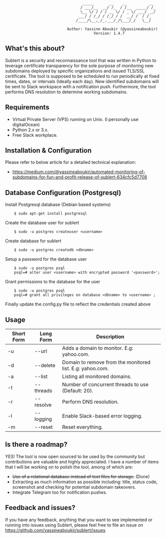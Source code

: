                                        _____       __    __          __
                                      / ___/__  __/ /_  / /__  _____/ /_
                                      \__ \/ / / / __ \/ / _ \/ ___/ __/
                                     ___/ / /_/ / /_/ / /  __/ /  / /_
                                    /____/\__,_/_.___/_/\___/_/   \__/

                                Author: Yassine Aboukir (@yassineaboukir)
                                            Version: 1.4.7

## What's this about?
Sublert is a security and reconnaissance tool that was written in Python to leverage certificate transparency for the sole purpose of monitoring new subdomains deployed by specific organizations and issued TLS/SSL certificate. The tool is supposed to be scheduled to run periodically at fixed times, dates, or intervals (Ideally each day). New identified subdomains will be sent to Slack workspace with a notification push. Furthermore, the tool performs DNS resolution to determine working subdomains.

## Requirements
- Virtual Private Server (VPS) running on Unix. (I personally use digitalOcean)
- Python 2.x or 3.x.
- Free Slack workplace.

## Installation & Configuration
Please refer to below article for a detailed technical explanation:
- https://medium.com/@yassineaboukir/automated-monitoring-of-subdomains-for-fun-and-profit-release-of-sublert-634cfc5d7708

## Database Configuration (Postgresql)

Install Postgresql database (Debian based systems)

```
    $ sudo apt-get install postgresql
```

Create the database user for sublert

```
    $ sudo -u postgres createuser <username>
```

Create database for sublert

```
    $ sudo -u postgres createdb <dbname>
```

Setup a password for the database user

```
    $ sudo -u postgres psql
    psql=# alter user <username> with encrypted password '<password>';
```

Grant permissions to the database for the user

```
    $ sudo -u postgres psql
    psql=# grant all privileges on database <dbname> to <username> ;
```

Finally update the config.py file to reflect the credentials created above


## Usage

Short Form    | Long Form     | Description
------------- | ------------- |-------------
-u            | --url       | Adds a domain to monitor. E.g: yahoo.com.
-d            | --delete      | Domain to remove from the monitored list. E.g: yahoo.com.
-a            | --list       | Listing all monitored domains.
-t            | --threads       | Number of concurrent threads to use (Default: 20).
-r            | --resolve      | Perform DNS resolution.
-l            | --logging     | Enable Slack-based error logging.
-m            | --reset        | Reset everything.

## Is there a roadmap?
YES! The tool is now open sourced to be used by the community but contributions are valuable and highly appreciated. I have a number of items that I will be working on to polish the tool, among of which are:
- ~~Use of a relational database instead of text files for storage.~~ (Done)
- Extracting as much information as possible including: title, status code, screenshot and checking for potential subdomain takeovers.
- Integrate Telegram too for notification pushes.

## Feedback and issues?
If you have any feedback, anything that you want to see implemented or running into issues using Sublert, please feel free to file an issue on https://github.com/yassineaboukir/sublert/issues
